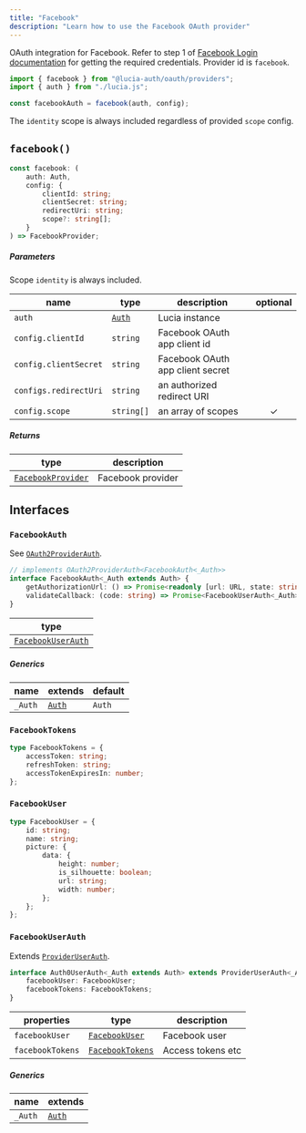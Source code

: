 ```yaml
---
title: "Facebook"
description: "Learn how to use the Facebook OAuth provider"
---
```


OAuth integration for Facebook. Refer to step 1 of [Facebook Login documentation](https://developers.facebook.com/docs/facebook-login/web) for getting the required credentials. Provider id is `facebook`.

```ts
import { facebook } from "@lucia-auth/oauth/providers";
import { auth } from "./lucia.js";

const facebookAuth = facebook(auth, config);
```

The `identity` scope is always included regardless of provided `scope` config.

## `facebook()`

```ts
const facebook: (
	auth: Auth,
	config: {
		clientId: string;
		clientSecret: string;
		redirectUri: string;
		scope?: string[];
	}
) => FacebookProvider;
```

##### Parameters

Scope `identity` is always included.

| name                  | type                                       | description                      | optional |
| --------------------- | ------------------------------------------ | -------------------------------- | :------: |
| `auth`                | [`Auth`](/reference/lucia/interfaces/auth) | Lucia instance                   |          |
| `config.clientId`     | `string`                                   | Facebook OAuth app client id     |          |
| `config.clientSecret` | `string`                                   | Facebook OAuth app client secret |          |
| `configs.redirectUri` | `string`                                   | an authorized redirect URI       |          |
| `config.scope`        | `string[]`                                 | an array of scopes               |    ✓     |

##### Returns

| type                                    | description       |
| --------------------------------------- | ----------------- |
| [`FacebookProvider`](#facebookprovider) | Facebook provider |

## Interfaces

### `FacebookAuth`

See [`OAuth2ProviderAuth`](/reference/oauth/interfaces/oauth2providerauth).

```ts
// implements OAuth2ProviderAuth<FacebookAuth<_Auth>>
interface FacebookAuth<_Auth extends Auth> {
	getAuthorizationUrl: () => Promise<readonly [url: URL, state: string]>;
	validateCallback: (code: string) => Promise<FacebookUserAuth<_Auth>>;
}
```

| type                                    |
| --------------------------------------- |
| [`FacebookUserAuth`](#facebookuserauth) |

##### Generics

| name    | extends                                    | default |
| ------- | ------------------------------------------ | ------- |
| `_Auth` | [`Auth`](/reference/lucia/interfaces/auth) | `Auth`  |

### `FacebookTokens`

```ts
type FacebookTokens = {
	accessToken: string;
	refreshToken: string;
	accessTokenExpiresIn: number;
};
```

### `FacebookUser`

```ts
type FacebookUser = {
	id: string;
	name: string;
	picture: {
		data: {
			height: number;
			is_silhouette: boolean;
			url: string;
			width: number;
		};
	};
};
```

### `FacebookUserAuth`

Extends [`ProviderUserAuth`](/reference/oauth/interfaces/provideruserauth).

```ts
interface Auth0UserAuth<_Auth extends Auth> extends ProviderUserAuth<_Auth> {
	facebookUser: FacebookUser;
	facebookTokens: FacebookTokens;
}
```

| properties       | type                                | description       |
| ---------------- | ----------------------------------- | ----------------- |
| `facebookUser`   | [`FacebookUser`](#facebookuser)     | Facebook user     |
| `facebookTokens` | [`FacebookTokens`](#facebooktokens) | Access tokens etc |

##### Generics

| name    | extends                                    |
| ------- | ------------------------------------------ |
| `_Auth` | [`Auth`](/reference/lucia/interfaces/auth) |
